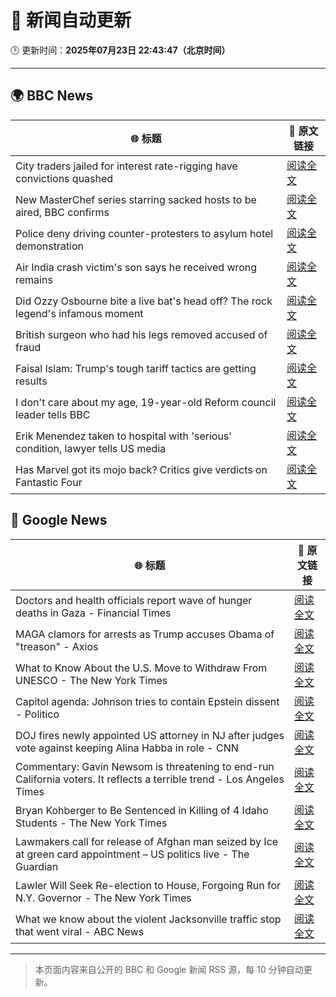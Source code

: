# 🧠 新闻自动更新

🕒 更新时间：**2025年07月23日 22:43:47（北京时间）**

---

## 🌍 BBC News

| 🌐 标题 | 🔗 原文链接 |
|--------|-------------|
| City traders jailed for interest rate-rigging have convictions quashed | [阅读全文](https://www.bbc.com/news/articles/cr5vgqr8p14o) |
| New MasterChef series starring sacked hosts to be aired, BBC confirms | [阅读全文](https://www.bbc.com/news/articles/cvg8dn9ddqzo) |
| Police deny driving counter-protesters to asylum hotel demonstration | [阅读全文](https://www.bbc.com/news/articles/c4g8nzn3ne9o) |
| Air India crash victim's son says he received wrong remains | [阅读全文](https://www.bbc.com/news/articles/clyld3vwqwzo) |
| Did Ozzy Osbourne bite a live bat's head off? The rock legend's infamous moment | [阅读全文](https://www.bbc.com/news/articles/c72ppzwek90o) |
| British surgeon who had his legs removed  accused of fraud | [阅读全文](https://www.bbc.com/news/articles/c75r21ww30vo) |
| Faisal Islam: Trump's tough tariff tactics are getting results | [阅读全文](https://www.bbc.com/news/articles/c93k0wzyw0ko) |
| I don't care about my age, 19-year-old Reform council leader tells BBC | [阅读全文](https://www.bbc.com/news/articles/cj61l526xlxo) |
| Erik Menendez taken to hospital with 'serious' condition, lawyer tells US media | [阅读全文](https://www.bbc.com/news/articles/c8xv0dgdgd2o) |
| Has Marvel got its mojo back? Critics give verdicts on Fantastic Four | [阅读全文](https://www.bbc.com/news/articles/ckg37kmpl01o) |

## 📰 Google News

| 🌐 标题 | 🔗 原文链接 |
|--------|-------------|
| Doctors and health officials report wave of hunger deaths in Gaza - Financial Times | [阅读全文](https://news.google.com/rss/articles/CBMicEFVX3lxTE5wMW5NN004SER5VWs1UWtMSzUxWDBGLW5Cbkhfc2VvSjRSbVUzZkZOS25VbFQ1TVJiQlNYM1U0T0ZYX1pYWXhINC12Z2dHS1ZndTFZOEdlT3JzcXZaUU03UXdsVGFCcFNmSXVjeXZyVVc?oc=5) |
| MAGA clamors for arrests as Trump accuses Obama of "treason" - Axios | [阅读全文](https://news.google.com/rss/articles/CBMie0FVX3lxTE4wRndGcDNsTjVoMlVSbExHbnAyU0UyWmxWZzFNNXplbDJJWjJLZWctUHdoZzllQnctSDJkdGlWSnUxbm1qYWNPMHBfbzhlMHNtUjRhQ0c0Q1VOWTRPajJra0xPWDBkaUl3ZjNaVkJOVUFRNUotQy1vaTV1QQ?oc=5) |
| What to Know About the U.S. Move to Withdraw From UNESCO - The New York Times | [阅读全文](https://news.google.com/rss/articles/CBMifEFVX3lxTE5zSmdiYnpmeXZhQnhUSmFoaTZycWg5T3QwZWNDNEdoRTNHcDRUZGJuaFdpMFBEZ0JGX1RaS2ozbl93MnJvNjV3TjBEYVRmdmlTb3F4ODBkYnJkcHdXbnUwekZpb1RVNURnXzgwUkxnUGZCb0lFTkZ2ZVRqLU8?oc=5) |
| Capitol agenda: Johnson tries to contain Epstein dissent - Politico | [阅读全文](https://news.google.com/rss/articles/CBMiuwFBVV95cUxPczFTNnc0TzRLZXBHdGh5ZXJZMUEwelNhalBwZk9xYXVmY1RCeEI5YjY4cDdPdzdSWUktWjFLMllEU3hyVFBacW1oV0RPcG81a2RSekN0d2JpZ1l5b2hraUhmcnNHbGNBV2t6Ukc1UHIzcW9NSUZLc1g1NmU2cjIxWUlrR1AxNHFrV25MYW4xTjUwQkYtSEc5aXVnZlFBS1diU1JQcTFlbzVybTN6UzZ5aTdqWWVsVnhNOTNn?oc=5) |
| DOJ fires newly appointed US attorney in NJ after judges vote against keeping Alina Habba in role - CNN | [阅读全文](https://news.google.com/rss/articles/CBMiekFVX3lxTFBIUUxPMldmZXY0WTZ3czVqRU42RzNrRmdLV2lOM19iSXBuQ1FLTExIMERBVl9GdnN4ZkV3QUlVRjM0NWNhblBHZnZvLXR0QnFEeWdqYXVGOVRnYUlCTWdmSVF2QV9sMTBlYUc2bThRSHRuZWhXb2FCdlF30gF_QVVfeXFMTzNYeG9OcHYyekVnOVE3OVdRYlVLSldrZ19NWS1sU2hvQ0pxajlLSUZraEVLZHdscm16ejJSekhmVFd6amJCTkZ2TElWcDFTbVZOQjVaVVhHZDVKT2ZMSEtTQnB6TUJWSVE2THBjWDRQcXJidmljam5Hemg1NDZjWQ?oc=5) |
| Commentary: Gavin Newsom is threatening to end-run California voters. It reflects a terrible trend - Los Angeles Times | [阅读全文](https://news.google.com/rss/articles/CBMivgFBVV95cUxPVVloS0dvTXYybG43b3JEcUZfZ0x4Nm5hQWk0MzJ4QlptaFZ4RG9zY05qOHdaandtenZLa3JPZk92M0hmbk4yTnl6YmFSUmZyX0ZJdVg3LXlzNkpIU2JtRTRZQjNBUDRLeGh6cmw0ZmVRQno0MnNCZzRaRV9fRHZiQkg1UTVOSE9fOVZRZ3RpSUYzaVpZb081Q3EyTEhnZUdkcjR0NTVSaTFFV2hqZncxMGlhNmYtaHdOb3BTRzRR?oc=5) |
| Bryan Kohberger to Be Sentenced in Killing of 4 Idaho Students - The New York Times | [阅读全文](https://news.google.com/rss/articles/CBMiiwFBVV95cUxQZDdhWXZITk1QaXRTcXF0Q3puZ2tpRTNwUDdheEctQ01NVDdxRWNlYzFUNHZRQ19aR2FRNGZGV2VkQ3ZRWVZkU3VBVFFyNFhDaWx4S3RGTHFtVG90WEdtQzdkdW05SGhrZThRemozWFJWNWgyS1ZjSjVTMlNibWxKRDBKbklNamtsWnNR?oc=5) |
| Lawmakers call for release of Afghan man seized by Ice at green card appointment – US politics live - The Guardian | [阅读全文](https://news.google.com/rss/articles/CBMi5AFBVV95cUxQUDZOc3N4aDlFcHJyWnp0WWk0dXRvcEFVdUQ3UElwSVdRcXhxdlhkZTlwbE53Tk0tWl9FTERpdVVLenRJOVh1MlBTMlBpdEl3dU43NVhqMklOUXVoMVFqNXdySVJBQnBFVUhYcnhxTVpTdkNJT05mZ21uZHZ4SU9rMzloUHBxN0ZsVTExZHpGWWZLanpMc1pjRV9iREQzQmhuWEw2bEZNTUJRVnpway00aGxpT3RGM0IzV2tXT1dlaldCTzVfUnVZYWd0cEVuWGpldEZBUXJvVF9Nc29QVlN4aFpDUjI?oc=5) |
| Lawler Will Seek Re-election to House, Forgoing Run for N.Y. Governor - The New York Times | [阅读全文](https://news.google.com/rss/articles/CBMihwFBVV95cUxOMzMyVUZRR0todnRERW9IM3laWlcwZlczenZQTTUyNGxSdWo4RGV5NjY1T3h2QmQzU3pidm5jazQ3enpZd0dseXhjODU1em90M3dGV1BCeTlTdUN6c0RQa0RGeVZJTmctLVF0UUI0NDIxTWdiTU5wUW54YlFscHdLdzVUT3hoRGc?oc=5) |
| What we know about the violent Jacksonville traffic stop that went viral - ABC News | [阅读全文](https://news.google.com/rss/articles/CBMijAFBVV95cUxNNkRySXE4czFULVZNOXhtWTJDMURiNnBIZEVNWXJwRmVpc0oyVm9XU08xZ2tWdjN1R2dxODJfVEl0NWZpSkRNa3Nwa0s5WFUzX0hVcnVMZHdUekNrazlDNVFJdGFrVlRpa05EcVVEVVZXUm1fZjVEZW5MczUzWmFyZnN4a3hJVmhQcDFBTtIBkgFBVV95cUxNdEFhTDYzZGItVS05N1czNGJkbTJXeVkyajNoMkxDTG5HMDhnZGtfOV9UQzNrNGJ2NC1VR096ZmNfRUphMV9kdWMtVjdvS3ROYnlZNEsydjl5dzNZTFZMM01NejFpLWlBMG5fZ09iTXdBQUtuVC1nTndVVHI5S3pSRnFqeGtzdWxsc0JoSWtXODY5QQ?oc=5) |

---
> 本页面内容来自公开的 BBC 和 Google 新闻 RSS 源，每 10 分钟自动更新。